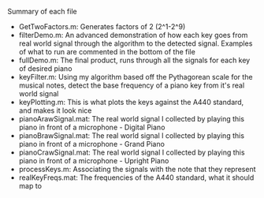 Summary of each file

- GetTwoFactors.m: Generates factors of 2 (2^1-2^9)
- filterDemo.m: An advanced demonstration of how each key goes from real world signal through the algorithm to the detected signal. Examples of what to run are commented in the bottom of the file
- fullDemo.m: The final product, runs through all the signals for each key of desired piano
- keyFilter.m: Using my algorithm based off the Pythagorean scale for the musical notes, detect the base frequency of a piano key from it's real world signal
- keyPlotting.m: This is what plots the keys against the A440 standard, and makes it look nice
- pianoArawSignal.mat: The real world signal I collected by playing this piano in front of a microphone - Digital Piano
- pianoBrawSignal.mat: The real world signal I collected by playing this piano in front of a microphone - Grand Piano
- pianoCrawSignal.mat: The real world signal I collected by playing this piano in front of a microphone - Upright Piano
- processKeys.m: Associating the signals with the note that they represent
- realKeyFreqs.mat: The frequencies of the A440 standard, what it should map to
